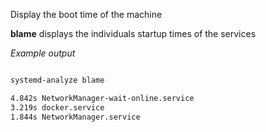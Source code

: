 Display  the boot time of the machine 

**blame**  displays the individuals  startup times of the services 

*Example output*

```bash 

systemd-analyze blame

4.842s NetworkManager-wait-online.service
3.219s docker.service
1.844s NetworkManager.service
```
